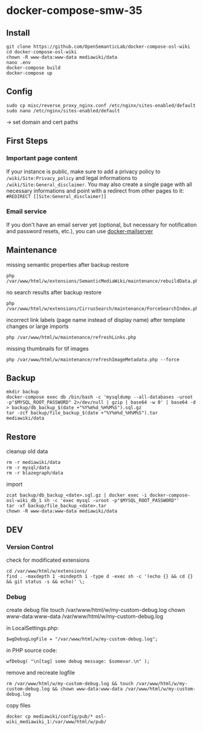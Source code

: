 # docker-compose-smw-35

## Install
```
git clone https://github.com/OpenSemanticLab/docker-compose-osl-wiki
cd docker-compose-osl-wiki
chown -R www-data:www-data mediawiki/data
nano .env
docker-compose build
docker-compose up
```

## Config
```
sudo cp misc/reverse_proxy_nginx.conf /etc/nginx/sites-enabled/default
sudo nano /etc/nginx/sites-enabled/default
```
-> set domain and cert paths

## First Steps

### Important page content
If your instance is public, make sure to add a privacy policy to `/wiki/Site:Privacy_policy` and legal informations to `/wiki/Site:General_disclaimer`.
You may also create a single page with all necessary informations and point with a redirect from other pages to it: `#REDIRECT [[Site:General_disclaimer]]`

### Email service
If you don't have an email server yet (optional, but necessary for notification and password resets, etc.), you can use [docker-mailserver](https://github.com/docker-mailserver/docker-mailserver)

## Maintenance

missing semantic properties after backup restore
```
php /var/www/html/w/extensions/SemanticMediaWiki/maintenance/rebuildData.php
```

no search results after backup restore
```
php /var/www/html/w/extensions/CirrusSearch/maintenance/ForceSearchIndex.php
```

incorrect link labels (page name instead of display name) after template changes or large imports
```
php /var/www/html/w/maintenance/refreshLinks.php
```

missing thumbnails for tif images
```
php /var/www/html/w/maintenance/refreshImageMetadata.php --force
```

## Backup
```
mkdir backup
docker-compose exec db /bin/bash -c 'mysqldump --all-databases -uroot -p"$MYSQL_ROOT_PASSWORD" 2>/dev/null | gzip | base64 -w 0' | base64 -d > backup/db_backup_$(date +"%Y%m%d_%H%M%S").sql.gz
tar -zcf backup/file_backup_$(date +"%Y%m%d_%H%M%S").tar mediawiki/data
```

## Restore
cleanup old data
```
rm -r mediawiki/data
rm -r mysql/data
rm -r blazegraph/data
```
import
```
zcat backup/db_backup_<date>.sql.gz | docker exec -i docker-compose-osl-wiki_db_1 sh -c 'exec mysql -uroot -p"$MYSQL_ROOT_PASSWORD"'
tar -xf backup/file_backup_<date>.tar
chown -R www-data:www-data mediawiki/data
```

## DEV

### Version Control
check for modificated extensions
```
cd /var/www/html/w/extensions/
find . -maxdepth 1 -mindepth 1 -type d -exec sh -c '(echo {} && cd {} && git status -s && echo)' \;
```

### Debug
create debug file
touch /var/www/html/w/my-custom-debug.log
chown www-data:www-data /var/www/html/w/my-custom-debug.log

in LocalSettings.php:
```
$wgDebugLogFile = "/var/www/html/w/my-custom-debug.log";
```
in PHP source code:
```
wfDebug( "\n[tag] some debug message: $somevar.\n" );
```
remove and recreate logfile
```
rm /var/www/html/w/my-custom-debug.log && touch /var/www/html/w/my-custom-debug.log && chown www-data:www-data /var/www/html/w/my-custom-debug.log
```

copy files
```
docker cp mediawiki/config/pub/* osl-wiki_mediawiki_1:/var/www/html/w/pub/
```
